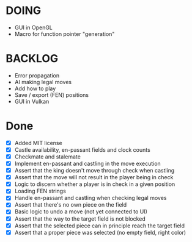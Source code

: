 # DOING
* GUI in OpenGL
* Macro for function pointer "generation"

# BACKLOG
* Error propagation
* AI making legal moves
* Add how to play
* Save / export (FEN) positions
* GUI in Vulkan

# Done
- [x] Added MIT license
- [x] Castle availability, en-passant fields and clock counts
- [x] Checkmate and stalemate
- [x] Implement en-passant and castling in the move execution
- [x] Assert that the king doesn't move through check when castling
- [x] Assert that the move will not result in the player being in check
- [x] Logic to discern whether a player is in check in a given position
- [x] Loading FEN strings
- [x] Handle en-passant and castling when checking legal moves
- [x] Assert that there's no own piece on the field
- [x] Basic logic to undo a move (not yet connected to UI)
- [x] Assert that the way to the target field is not blocked
- [x] Assert that the selected piece can in principle reach the target field
- [x] Assert that a proper piece was selected (no empty field, right color)